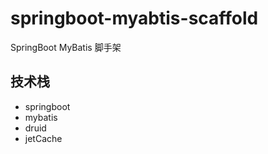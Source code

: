 # springboot-myabtis-scaffold
SpringBoot MyBatis 脚手架


## 技术栈

- springboot
- mybatis
- druid
- jetCache
